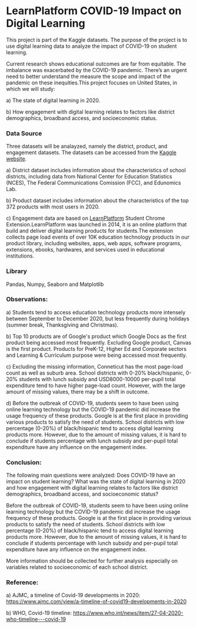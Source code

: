 # LearnPlatform COVID-19 Impact on Digital Learning
This project is part of the Kaggle datasets. The purpose of the project is to use digital learning data to analyze the impact of COVID-19 on student learning.

Current research shows educational outcomes are far from equitable. The imbalance was exacerbated by the COVID-19 pandemic. There’s an urgent need to better understand the measure the scope and impact of the pandemic on these inequities.This project focuses on United States, in which we will study:

a) The state of digital learning in 2020.

b) How engagement with digital learning relates to factors like district demographics, broadband access, and socioeconomic status.

### Data Source
Three datasets will be analayzed, namely the district, product, and engagement datasets. The datasets can be accessed from the [Kaggle website](https://www.kaggle.com/c/learnplatform-covid19-impact-on-digital-learning/data).

a) District dataset includes information about the characteristics of school districts, including data from National Center for Education Statistics (NCES), The Federal Communications Comission (FCC), and Edunomics Lab.

b) Product dataset includes information about the characteristics of the top 372 products with most users in 2020.

c) Engagement data are based on [LearnPlatform](https://learnplatform.com/) Student Chrome Extension.LearnPlatform was launched in 2014, it is an online platform that build and deliver digital learning products for students.The extension collects page load events of over 10K education technology products in our product library, including websites, apps, web apps, software programs, extensions, ebooks, hardwares, and services used in educational institutions.

### Library
Pandas, Numpy, Seaborn and Matplotlib 

### Observations:
a) Students tend to access education technology products more intensely between September to December 2020, but less frequently during holidays (summer break, Thanksgiving and Christmas).

b) Top 10 products are of Google's product which Google Docs as the first product being accessed most frequently. Excluding Google product, Canvas is the first product. Products for PreK-12, Higher Ed and Corporate sectors and Learning & Curriculum purpose were being accessed most frequently.

c) Excluding the missing information, Conneticut has the most page-load count as well as suburb area. School districts with 0-20% black/hispanic, 0-20% students with lunch subsidy and USD8000-10000 per-pupil total expenditure tend to have higher page-load count. However, with the large amount of missing values, there may be a shift in outcome.

d) Before the outbreak of COVID-19, students seem to have been using online learning technology but the COVID-19 pandemic did increase the usage frequency of these products. Google is at the first place in providing various products to satisfy the need of students. School districts with low percentage (0-20%) of black/hispanic tend to access digital learning products more. However, due to the amount of missing values, it is hard to conclude if students percentage with lunch subsidy and per-pupil total expenditure have any influence on the engagement index.

### Conclusion:

The following main questions were analyzed: Does COVID-19 have an impact on student learning? What was the state of digital learning in 2020 and how engagement with digital learning relates to factors like district demographics, broadband access, and socioeconomic status?

Before the outbreak of COVID-19, students seem to have been using online learning technology but the COVID-19 pandemic did increase the usage frequency of these products. Google is at the first place in providing various products to satisfy the need of students. School districts with low percentage (0-20%) of black/hispanic tend to access digital learning products more. However, due to the amount of missing values, it is hard to conclude if students percentage with lunch subsidy and per-pupil total expenditure have any influence on the engagement index.

More information should be collected for further analysis especially on variables related to socioeconomic of each school district.

### Reference:
a) AJMC, a timeline of Covid-19 developments in 2020: https://www.ajmc.com/view/a-timeline-of-covid19-developments-in-2020

b) WHO, Covid-19 timeline: https://www.who.int/news/item/27-04-2020-who-timeline---covid-19
